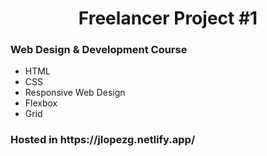 <h1 align="center">Freelancer Project #1</h1>
<h3>Web Design & Development Course </h3>


<ul>
  <li>HTML</li>
  <li>CSS</li>
  <li>Responsive Web Design</li>
  <li>Flexbox</li>
  <li>Grid</li>
</ul>

<h3>Hosted in https://jlopezg.netlify.app/</h2>
